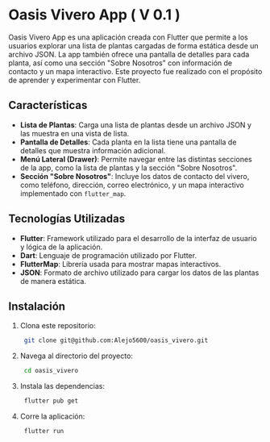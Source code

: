 # Oasis Vivero App ( V 0.1 ) 

Oasis Vivero App es una aplicación creada con Flutter que permite a los usuarios explorar una lista de plantas cargadas de forma estática desde un archivo JSON. La app también ofrece una pantalla de detalles para cada planta, así como una sección "Sobre Nosotros" con información de contacto y un mapa interactivo. Este proyecto fue realizado con el propósito de aprender y experimentar con Flutter.

## Características

- **Lista de Plantas**: Carga una lista de plantas desde un archivo JSON y las muestra en una vista de lista.
- **Pantalla de Detalles**: Cada planta en la lista tiene una pantalla de detalles que muestra información adicional.
- **Menú Lateral (Drawer)**: Permite navegar entre las distintas secciones de la app, como la lista de plantas y la sección "Sobre Nosotros".
- **Sección "Sobre Nosotros"**: Incluye los datos de contacto del vivero, como teléfono, dirección, correo electrónico, y un mapa interactivo implementado con `flutter_map`.
  
## Tecnologías Utilizadas

- **Flutter**: Framework utilizado para el desarrollo de la interfaz de usuario y lógica de la aplicación.
- **Dart**: Lenguaje de programación utilizado por Flutter.
- **FlutterMap**: Librería usada para mostrar mapas interactivos.
- **JSON**: Formato de archivo utilizado para cargar los datos de las plantas de manera estática.

## Instalación

1. Clona este repositorio:

   ```bash
    git clone git@github.com:Alejo5600/oasis_vivero.git
   ```  
2. Navega al directorio del proyecto:

   ```bash
    cd oasis_vivero
   ``` 
3. Instala las dependencias:

   ```bash
    flutter pub get
   ``` 
4. Corre la aplicación:

   ```bash
    flutter run
   ``` 
